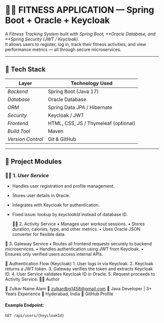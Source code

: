 # 🏋‍♂ FITNESS APPLICATION — Spring Boot + Oracle + Keycloak

A *Fitness Tracking System* built with *Spring Boot, **Oracle Database, and **Spring Security (JWT / Keycloak)*.  
It allows users to register, log in, track their fitness activities, and view performance metrics — all through secure microservices.

---

## 🚀 Tech Stack

| Layer | Technology Used |
|--------|----------------|
| *Backend* | Spring Boot (Java 17) |
| *Database* | Oracle Database |
| *ORM* | Spring Data JPA / Hibernate |
| *Security* | Keycloak / JWT |
| *Frontend* | HTML, CSS, JS / Thymeleaf (optional) |
| *Build Tool* | Maven |
| *Version Control* | Git & GitHub |

---

## 🧩 Project Modules

### 🧑‍💼 1. *User Service*
- Handles user registration and profile management.
- Stores user details in Oracle.
- Integrates with Keycloak for authentication.
- Fixed issue: lookup by *keycloakId* instead of database ID.

  🏃‍♂ 2. Activity Service
	•	Manages user workout sessions.
	•	Stores duration, calories, type, and other metrics.
	•	Uses Oracle JSON converter for flexible data.

🔐 3. Gateway Service
	•	Routes all frontend requests securely to backend microservices.
	•	Handles authentication using JWT from Keycloak.
	•	Ensures only verified users access internal APIs.


  🔑 Authentication Flow (Keycloak)
	1.	User logs in via Keycloak.
	2.	Keycloak returns a JWT token.
	3.	Gateway verifies the token and extracts Keycloak ID.
	4.	User Service validates Keycloak ID in Oracle.
	5.	Request proceeds to Activity Service.
🧑‍💻 Author

👤 Zulkar Naine Alam
📧 zulkardbg1458@gmail.com
💼 Java Developer | 3+ Years Experience
📍 Hyderabad, India
🔗 GitHub Profile

 

#### Example Endpoint:
```http
GET /api/users/{keycloakId}
